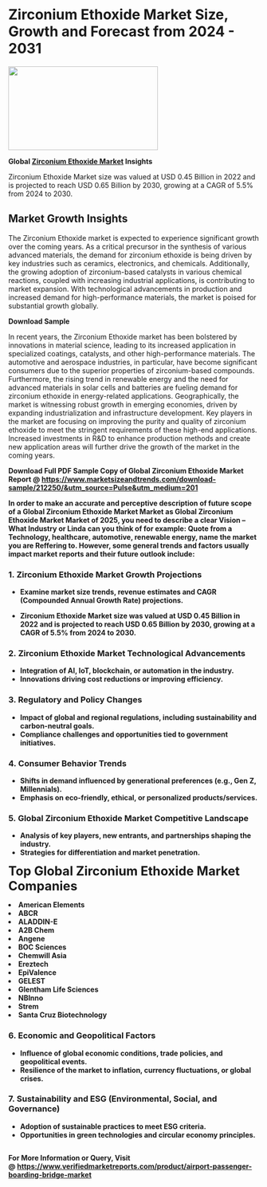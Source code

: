 <H1>Zirconium Ethoxide Market Size, Growth and Forecast from 2024 - 2031</H1><img class="aligncenter size-medium wp-image-584254" src="https://thirdeyenews.in/wp-content/uploads/2024/09/Global-Market-Research-300x168.jpeg" alt="" width="300" height="168" /><p><strong>Global&nbsp;<a href="https://www.marketsizeandtrends.com/download-sample/212250/&amp;utm_source=Pulse&amp;utm_medium=201">Zirconium Ethoxide Market</a> Insights</strong></p><p>Zirconium Ethoxide Market size was valued at USD 0.45 Billion in 2022 and is projected to reach USD 0.65 Billion by 2030, growing at a CAGR of 5.5% from 2024 to 2030.</p><p><h2>Market Growth Insights</h2> <p>The Zirconium Ethoxide market is expected to experience significant growth over the coming years. As a critical precursor in the synthesis of various advanced materials, the demand for zirconium ethoxide is being driven by key industries such as ceramics, electronics, and chemicals. Additionally, the growing adoption of zirconium-based catalysts in various chemical reactions, coupled with increasing industrial applications, is contributing to market expansion. With technological advancements in production and increased demand for high-performance materials, the market is poised for substantial growth globally.</p> <p><strong>Download Sample</strong></p> <p>In recent years, the Zirconium Ethoxide market has been bolstered by innovations in material science, leading to its increased application in specialized coatings, catalysts, and other high-performance materials. The automotive and aerospace industries, in particular, have become significant consumers due to the superior properties of zirconium-based compounds. Furthermore, the rising trend in renewable energy and the need for advanced materials in solar cells and batteries are fueling demand for zirconium ethoxide in energy-related applications. Geographically, the market is witnessing robust growth in emerging economies, driven by expanding industrialization and infrastructure development. Key players in the market are focusing on improving the purity and quality of zirconium ethoxide to meet the stringent requirements of these high-end applications. Increased investments in R&D to enhance production methods and create new application areas will further drive the growth of the market in the coming years.</p> <p><strong></p><p><span class=""><strong>Download Full PDF Sample Copy of Global Zirconium Ethoxide Market Report</strong> @ <a href="https://www.marketsizeandtrends.com/download-sample/212250/&amp;utm_source=Pulse&amp;utm_medium=201" target="_blank">https://www.marketsizeandtrends.com/download-sample/212250/&amp;utm_source=Pulse&amp;utm_medium=201</a></span></p><p>In order to make an accurate and perceptive description of future scope of a Global&nbsp;Zirconium Ethoxide Market Market as Global&nbsp;Zirconium Ethoxide Market Market of 2025, you need to describe a clear Vision &ndash; What Industry or Linda can you think of for example: Quote from a Technology, healthcare, automotive, renewable energy, name the market you are Reffering to. However, some general trends and factors usually impact market reports and their future outlook include:</p><h3>1.&nbsp;<strong>Zirconium Ethoxide Market Growth Projections</strong></h3><ul><li>Examine market size trends, revenue estimates and CAGR (Compounded Annual Growth Rate) projections.</li><li><p>Zirconium Ethoxide Market size was valued at USD 0.45 Billion in 2022 and is projected to reach USD 0.65 Billion by 2030, growing at a CAGR of 5.5% from 2024 to 2030.</p></li></ul><h3>2.&nbsp;<strong>Zirconium Ethoxide Market Technological Advancements</strong></h3><ul><li>Integration of AI, IoT, blockchain, or automation in the industry.</li><li>Innovations driving cost reductions or improving efficiency.</li></ul><h3>3.&nbsp;<strong>Regulatory and Policy Changes</strong></h3><ul><li>Impact of global and regional regulations, including sustainability and carbon-neutral goals.</li><li>Compliance challenges and opportunities tied to government initiatives.</li></ul><h3>4.&nbsp;<strong>Consumer Behavior Trends</strong></h3><ul><li>Shifts in demand influenced by generational preferences (e.g., Gen Z, Millennials).</li><li>Emphasis on eco-friendly, ethical, or personalized products/services.</li></ul><h3>5.&nbsp;<strong>Global Zirconium Ethoxide Market Competitive Landscape</strong></h3><ul><li>Analysis of key players, new entrants, and partnerships shaping the industry.</li><li>Strategies for differentiation and market penetration.</li></ul><p data-pm-slice="1 1 []"><span style="color: inherit; font-family: inherit; font-size: 25px;">Top Global Zirconium Ethoxide Market Companies</span></p><div class="" data-test-id=""><p><li>American Elements</li><li> ABCR</li><li> ALADDIN-E</li><li> A2B Chem</li><li> Angene</li><li> BOC Sciences</li><li> Chemwill Asia</li><li> Ereztech</li><li> EpiValence</li><li> GELEST</li><li> Glentham Life Sciences</li><li> NBInno</li><li> Strem</li><li> Santa Cruz Biotechnology</li></p></div><h3>6.&nbsp;<strong>Economic and Geopolitical Factors</strong></h3><ul><li>Influence of global economic conditions, trade policies, and geopolitical events.</li><li>Resilience of the market to inflation, currency fluctuations, or global crises.</li></ul><h3>7.&nbsp;<strong>Sustainability and ESG (Environmental, Social, and Governance)</strong></h3><ul><li>Adoption of sustainable practices to meet ESG criteria.</li><li>Opportunities in green technologies and circular economy principles.</li></ul><h2><strong style="font-size: 14px;">For More Information or Query, Visit @&nbsp;</strong><a style="background-color: #ffffff; font-size: 14px;" href="https://www.marketsizeandtrends.com/report/zirconium-ethoxide-market/" target="_blank">https://www.verifiedmarketreports.com/product/airport-passenger-boarding-bridge-market</a></h2>
